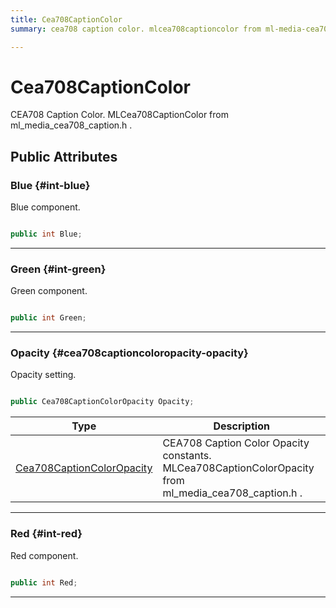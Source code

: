 ```yaml
---
title: Cea708CaptionColor
summary: cea708 caption color. mlcea708captioncolor from ml-media-cea708-caption.h. 

---
```


# Cea708CaptionColor




CEA708 Caption Color.  MLCea708CaptionColor  from  ml&#95;media&#95;cea708&#95;caption.h .   





## Public Attributes

### Blue {#int-blue}

Blue component. 

```csharp

public int Blue;

```






-----------

### Green {#int-green}

Green component. 

```csharp

public int Green;

```






-----------

### Opacity {#cea708captioncoloropacity-opacity}

Opacity setting. 

```csharp

public Cea708CaptionColorOpacity Opacity;

```

| Type | Description  | 
|--|--|
| [Cea708CaptionColorOpacity](/versioned_docs/version-14-Jun-2023/unity-api/api/UnityEngine.XR.MagicLeap/MLMedia/ParserCEA708/UnityEngine.XR.MagicLeap.MLMedia.ParserCEA708.md#enums-cea708captioncoloropacity) | CEA708 Caption Color Opacity constants.  MLCea708CaptionColorOpacity  from  ml&#95;media&#95;cea708&#95;caption.h .  |





-----------

### Red {#int-red}

Red component. 

```csharp

public int Red;

```






-----------


